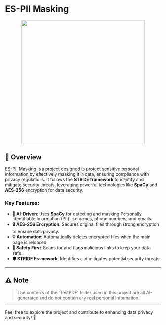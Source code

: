 # ES-PII Masking

<p align="center">
  <img src="https://github.com/user-attachments/assets/a0d27016-ef2a-4565-850c-7b1bd5aea4f8" width="400" />
</p>

## 🚀 Overview

ES-PII Masking is a project designed to protect sensitive personal information by effectively masking it in data, ensuring compliance with privacy regulations. It follows the **STRIDE framework** to identify and mitigate security threats, leveraging powerful technologies like **SpaCy** and **AES-256** encryption for data security. 

### Key Features:
- **🧠 AI-Driven**: Uses **SpaCy** for detecting and masking Personally Identifiable Information (PII) like names, phone numbers, and emails.
- **🔒 AES-256 Encryption**: Secures original files through strong encryption to ensure data privacy.
- **💡 Automation**: Automatically deletes encrypted files when the main page is reloaded.
- **🔗 Safety First**: Scans for and flags malicious links to keep your data safe.
- **🛡️ STRIDE Framework**: Identifies and mitigates potential security threats.

---

## ⚠️ Note

> The contents of the 'TestPDF' folder used in this project are all AI-generated and do not contain any real personal information.

---

Feel free to explore the project and contribute to enhancing data privacy and security! 🚀

